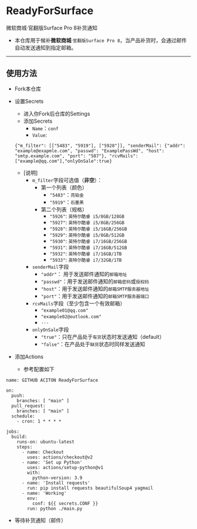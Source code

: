 # ReadyForSurface
微软商城·官翻版Surface Pro 8补货通知

 - 本仓库用于候补**微软商城**·`官翻版Surface Pro 8`，当产品补货时，会通过邮件自动发送通知到指定邮箱。

---

## 使用方法

- Fork本仓库
- 设置Secrets
   - 进入你Fork后仓库的Settings
   - 添加Secrets
     - `Name`：`conf`
     - `Value`:
  ```
  {"m_filter": [["5483", "5919"], ["5928"]], "senderMail": {"addr": "example@exapmle.com", "passwd": "ExamplePassWd", "host": "smtp.example.com", "port": "587"}, "rcvMails": ["example@qq.com"],"onlyOnSale":true}
  ```
  - [说明]
    - `m_filter`字段可选值（**非空**）：
      - 第一个列表（颜色）
        - `"5483"`：`亮铂金`
        - `"5919"`：`石墨黑`
      - 第二个列表（规格） 
        - `"5926"`: `英特尔酷睿 i5/8GB/128GB`
        - `"5927"`: `英特尔酷睿 i5/8GB/256GB`
        - `"5928"`: `英特尔酷睿 i5/16GB/256GB`
        - `"5929"`: `英特尔酷睿 i5/8GB/512GB`
        - `"5930"`: `英特尔酷睿 i7/16GB/256GB`
        - `"5931"`: `英特尔酷睿 i7/16GB/512GB`
        - `"5932"`: `英特尔酷睿 i7/16GB/1TB`
        - `"5933"`: `英特尔酷睿 i7/32GB/1TB`
    - `senderMail`字段
      - `"addr"`： 用于发送邮件通知的`邮箱地址`
      - `"passwd"`：用于发送邮件通知的`邮箱密码`或`授权码`
      - `"host"`：用于发送邮件通知的`邮箱SMTP服务器地址`
      - `"port"`：用于发送邮件通知的`邮箱SMTP服务器端口`
    - `rcvMails`字段（至少包含一个有效邮箱）
      - `"example01@qq.com"`
      - `"example02@outlook.com"`
      - `···`
    - `onlyOnSale`字段
      - `"true"`：只在产品处于`有货`状态时发送通知（default）
      - `"false"`：在产品处于`缺货`状态时同样发送通知


 - 添加Actions
    - 参考配置如下
```
name: GITHUB ACITON ReadyForSurface

on:
  push:
    branches: [ "main" ]
  pull_request:
    branches: [ "main" ]
  schedule:
    - cron: 1 * * * *

jobs:
  build:
    runs-on: ubuntu-latest
    steps:
      - name: Checkout
        uses: actions/checkout@v2
      - name: 'Set up Python'
        uses: actions/setup-python@v1
        with:
          python-version: 3.9
      - name: 'Install requests'
        run: pip install requests beautifulSoup4 yagmail
      - name: 'Working'
        env:
          conf: ${{ secrets.CONF }}
        run: python ./main.py
```
- 等待补货通知（邮件）


